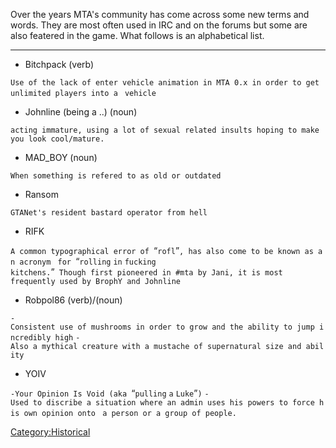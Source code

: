 Over the years MTA's community has come across some new terms and words. They are most often used in IRC and on the forums but some are also featered in the game. What follows is an alphabetical list.

<hr />

-   Bitchpack (verb)

`Use of the lack of enter vehicle animation in MTA 0.x in order to get unlimited players into a `
`vehicle`

-   Johnline (being a ..) (noun)

`acting immature, using a lot of sexual related insults hoping to make you look cool/mature.`

-   MAD\_BOY (noun)

`When something is refered to as old or outdated`

-   Ransom

`GTANet's resident bastard operator from hell`

-   RIFK

`A common typographical error of `“`rofl`”`, has also come to be known as an acronym `
`for `“`rolling` `in` `fucking` `kitchens.`”` Though first pioneered in #mta by Jani, it is most`
`frequently used by BrophY and Johnline`

-   Robpol86 (verb)/(noun)

`-Consistent use of mushrooms in order to grow and the ability to jump incredibly high`
`-Also a mythical creature with a mustache of supernatural size and ability`

-   YOIV

`-Your Opinion Is Void (aka `“`pulling` `a` `Luke`”`)`
`-Used to discribe a situation where an admin uses his powers to force his own opinion onto `
`a person or a group of people.`

[Category:Historical](/docs/Category:Historical.md "wikilink")
